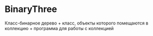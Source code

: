 # BinaryThree
Класс-бинарное дерево + класс, объекты которого помещаются в коллекцию + программа для работы с коллекцией
